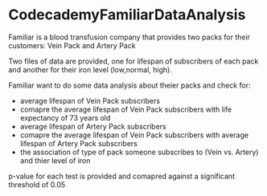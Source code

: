# CodecademyFamiliarDataAnalysis

Familiar is a blood transfusion company that provides two packs for their customers: Vein Pack and Artery Pack

Two files of data are provided, one for lifespan of subscribers of each pack and another for their iron level (low,normal, high).

Familiar want to do some data analysis about theier packs and check for:
- average lifespan of Vein Pack subscribers
- comapre the average lifespan of Vein Pack subscribers with life expectancy of 73 years old
- average lifespan of Artery Pack subscribers 
- comapre the average lifespan of Vein Pack subscribers with average lifespan of Artery Pack subscribers
- the association of type of pack someone subscribes to (Vein vs. Artery) and thier level of iron

p-value for each test is provided and comapred against a significant threshold of 0.05
